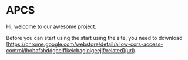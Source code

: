 # APCS


Hi, welcome to our awesome project. 

Before you can start using the start using the site, you need to download [https://chrome.google.com/webstore/detail/allow-cors-access-control/lhobafahddgcelffkeicbaginigeejlf/related](url).
